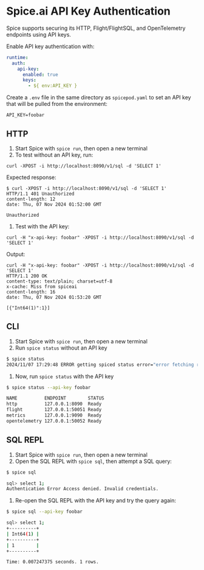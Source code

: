 # Spice.ai API Key Authentication

Spice supports securing its HTTP, Flight/FlightSQL, and OpenTelemetry endpoints using API keys.

Enable API key authentication with:

```yaml
runtime:
  auth:
    api-key:
      enabled: true
      keys:
        - ${ env:API_KEY }
```

Create a `.env` file in the same directory as `spicepod.yaml` to set an API key that will be pulled from the environment:

```shell
API_KEY=foobar
```

## HTTP

1. Start Spice with `spice run`, then open a new terminal
1. To test without an API key, run:

  ```shell
  curl -XPOST -i http://localhost:8090/v1/sql -d 'SELECT 1'
  ```

  Expected response:

  ```shell
  $ curl -XPOST -i http://localhost:8090/v1/sql -d 'SELECT 1'
  HTTP/1.1 401 Unauthorized
  content-length: 12
  date: Thu, 07 Nov 2024 01:52:00 GMT

  Unauthorized
  ```

1. Test with the API key:

  ```shell
  curl -H "x-api-key: foobar" -XPOST -i http://localhost:8090/v1/sql -d 'SELECT 1'
  ```

  Output:

  ```shell
  curl -H "x-api-key: foobar" -XPOST -i http://localhost:8090/v1/sql -d 'SELECT 1'
  HTTP/1.1 200 OK
  content-type: text/plain; charset=utf-8
  x-cache: Miss from spiceai
  content-length: 16
  date: Thu, 07 Nov 2024 01:53:20 GMT

  [{"Int64(1)":1}]
  ```

## CLI

1. Start Spice with `spice run`, then open a new terminal
1. Run `spice status` without an API key

  ```bash
  $ spice status
  2024/11/07 17:29:48 ERROR getting spiced status error="error fetching runtime information: Unauthorized"
  ```

1. Now, run `spice status` with the API key

  ```bash
  $ spice status --api-key foobar

  NAME          ENDPOINT        STATUS
  http          127.0.0.1:8090  Ready
  flight        127.0.0.1:50051 Ready
  metrics       127.0.0.1:9090  Ready
  opentelemetry 127.0.0.1:50052 Ready
  ```

## SQL REPL

1. Start Spice with `spice run`, then open a new terminal
1. Open the SQL REPL with `spice sql`, then attempt a SQL query:

  ```bash
  $ spice sql

  sql> select 1;
  Authentication Error Access denied. Invalid credentials.
  ```

1. Re-open the SQL REPL with the API key and try the query again:

  ```bash
  $ spice sql --api-key foobar

  sql> select 1;
  +----------+
  | Int64(1) |
  +----------+
  | 1        |
  +----------+

  Time: 0.007247375 seconds. 1 rows.
  ```

